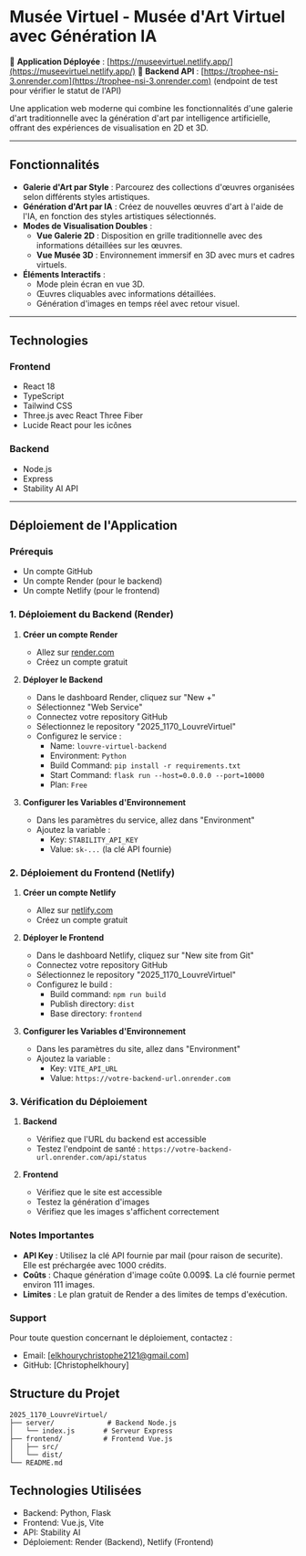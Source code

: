 # Musée Virtuel - Musée d'Art Virtuel avec Génération IA

🚀 **Application Déployée** : [https://museevirtuel.netlify.app/](https://museevirtuel.netlify.app/)
🔧 **Backend API** : [https://trophee-nsi-3.onrender.com](https://trophee-nsi-3.onrender.com) (endpoint de test pour vérifier le statut de l'API)

Une application web moderne qui combine les fonctionnalités d'une galerie d'art traditionnelle avec la génération d'art par intelligence artificielle, offrant des expériences de visualisation en 2D et 3D.

---

## Fonctionnalités

- **Galerie d'Art par Style** : Parcourez des collections d'œuvres organisées selon différents styles artistiques.  
- **Génération d'Art par IA** : Créez de nouvelles œuvres d'art à l'aide de l'IA, en fonction des styles artistiques sélectionnés.  
- **Modes de Visualisation Doubles** :
  - **Vue Galerie 2D** : Disposition en grille traditionnelle avec des informations détaillées sur les œuvres.
  - **Vue Musée 3D** : Environnement immersif en 3D avec murs et cadres virtuels.
- **Éléments Interactifs** :
  - Mode plein écran en vue 3D.  
  - Œuvres cliquables avec informations détaillées.  
  - Génération d'images en temps réel avec retour visuel.

---

## Technologies

### Frontend
- React 18  
- TypeScript  
- Tailwind CSS  
- Three.js avec React Three Fiber  
- Lucide React pour les icônes

### Backend
- Node.js
- Express
- Stability AI API

---

## Déploiement de l'Application

### Prérequis
- Un compte GitHub
- Un compte Render (pour le backend)
- Un compte Netlify (pour le frontend)

### 1. Déploiement du Backend (Render)

1. **Créer un compte Render**
   - Allez sur [render.com](https://render.com)
   - Créez un compte gratuit

2. **Déployer le Backend**
   - Dans le dashboard Render, cliquez sur "New +"
   - Sélectionnez "Web Service"
   - Connectez votre repository GitHub
   - Sélectionnez le repository "2025_1170_LouvreVirtuel"
   - Configurez le service :
     - Name: `louvre-virtuel-backend`
     - Environment: `Python`
     - Build Command: `pip install -r requirements.txt`
     - Start Command: `flask run --host=0.0.0.0 --port=10000`
     - Plan: `Free`

3. **Configurer les Variables d'Environnement**
   - Dans les paramètres du service, allez dans "Environment"
   - Ajoutez la variable :
     - Key: `STABILITY_API_KEY`
     - Value: `sk-...` (la clé API fournie)

### 2. Déploiement du Frontend (Netlify)

1. **Créer un compte Netlify**
   - Allez sur [netlify.com](https://netlify.com)
   - Créez un compte gratuit

2. **Déployer le Frontend**
   - Dans le dashboard Netlify, cliquez sur "New site from Git"
   - Connectez votre repository GitHub
   - Sélectionnez le repository "2025_1170_LouvreVirtuel"
   - Configurez le build :
     - Build command: `npm run build`
     - Publish directory: `dist`
     - Base directory: `frontend`

3. **Configurer les Variables d'Environnement**
   - Dans les paramètres du site, allez dans "Environment"
   - Ajoutez la variable :
     - Key: `VITE_API_URL`
     - Value: `https://votre-backend-url.onrender.com`

### 3. Vérification du Déploiement

1. **Backend**
   - Vérifiez que l'URL du backend est accessible
   - Testez l'endpoint de santé : `https://votre-backend-url.onrender.com/api/status`

2. **Frontend**
   - Vérifiez que le site est accessible
   - Testez la génération d'images
   - Vérifiez que les images s'affichent correctement

### Notes Importantes

- **API Key** : Utilisez la clé API fournie par mail (pour raison de securite). Elle est préchargée avec 1000 crédits.
- **Coûts** : Chaque génération d'image coûte 0.009$. La clé fournie permet environ 111 images.
- **Limites** : Le plan gratuit de Render a des limites de temps d'exécution. 

### Support

Pour toute question concernant le déploiement, contactez :
- Email: [elkhourychristophe2121@gmail.com]
- GitHub: [Christophelkhoury]

## Structure du Projet

```
2025_1170_LouvreVirtuel/
├── server/             # Backend Node.js
│   └── index.js       # Serveur Express
├── frontend/          # Frontend Vue.js
│   ├── src/
│   └── dist/
└── README.md
```

## Technologies Utilisées

- Backend: Python, Flask
- Frontend: Vue.js, Vite
- API: Stability AI
- Déploiement: Render (Backend), Netlify (Frontend)
